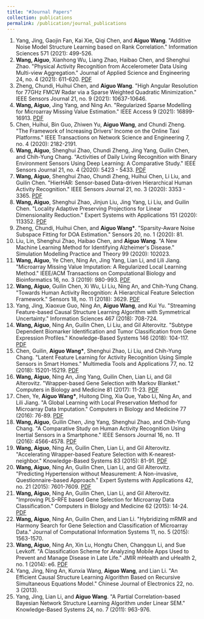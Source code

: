 ```yaml
---
title: "#Journal Papers"
collection: publications
permalink: /publication/journal_publications
---
```


1. Yang, Jing, Gaojin Fan, Kai Xie, Qiqi Chen, and <b>Aiguo Wang</b>. "Additive Noise Model Structure Learning based on Rank Correlation." Information Sciences 571 (2021): 499-526. 
2. <b>Wang, Aiguo</b>, Xianhong Wu, Liang Zhao, Haibao Chen, and Shenghui Zhao. "Physical Activity Recognition from Accelerometer Data Using Multi-view Aggregation." Journal of Applied Science and Engineering 24, no. 4 (2021): 611-620. [PDF](http://ag-wang.github.io/agwang.github.io/files/mv_har_2021-jase.pdf)
3. Zheng, Chundi, Huihui Chen, and <b>Aiguo Wang</b>. "High Angular Resolution for 77GHz FMCW Radar via a Sparse Weighted Quadratic Minimization." IEEE Sensors Journal 21, no. 9 (2021): 10637-10646. 
4. <b>Wang, Aiguo</b>, Jing Yang, and Ning An. "Regularized Sparse Modelling for Microarray Missing Value Estimation." IEEE Access 9 (2021): 16899-16913. [PDF](http://ag-wang.github.io/agwang.github.io/files/regularized_sparse_imputation_2021-ieeeaccess.pdf) 
5. Chen, Huihui, Bin Guo, Zhiwen Yu, <b>Aiguo Wang</b>, and Chundi Zheng. "The Framework of Increasing Drivers’ Income on the Online Taxi Platforms." IEEE Transactions on Network Science and Engineering 7, no. 4 (2020): 2182-2191. 
6. <b>Wang, Aiguo</b>, Shenghui Zhao, Chundi Zheng, Jing Yang, Guilin Chen, and Chih-Yung Chang. "Activities of Daily Living Recognition with Binary Environment Sensors Using Deep Learning: A Comparative Study." IEEE Sensors Journal 21, no. 4 (2020): 5423 - 5433. [PDF](http://ag-wang.github.io/agwang.github.io/files/adl_dl_2021-ieeesensors.pdf) 
7. <b>Wang, Aiguo</b>, Shenghui Zhao, Chundi Zheng, Huihui Chen, Li Liu, and Guilin Chen. "HierHAR: Sensor-based Data-driven Hierarchical Human Activity Recognition." IEEE Sensors Journal 21, no. 3 (2020): 3353 - 3365. [PDF](http://ag-wang.github.io/agwang.github.io/files/hierhar_2021-ieeesensors.pdf)
8. <b>Wang, Aiguo</b>, Shenghui Zhao, Jinjun Liu, Jing Yang, Li Liu, and Guilin Chen. "Locality Adaptive Preserving Projections for Linear Dimensionality Reduction." Expert Systems with Applications 151 (2020): 113352. [PDF](http://ag-wang.github.io/agwang.github.io/files/lapp_dr_2020-eswa.pdf) 
9. Zheng, Chundi, Huihui Chen, and <b>Aiguo Wang*</b>. "Sparsity-Aware Noise Subspace Fitting for DOA Estimation." Sensors 20, no. 1 (2020): 81. 
10. Liu, Lin, Shenghui Zhao, Haibao Chen, and <b>Aiguo Wang</b>. "A New Machine Learning Method for Identifying Alzheimer's Disease." Simulation Modelling Practice and Theory 99 (2020): 102023. 
11. <b>Wang, Aiguo</b>, Ye Chen, Ning An, Jing Yang, Lian Li, and Lili Jiang. "Microarray Missing Value Imputation: A Regularized Local Learning Method." IEEE/ACM Transactions on Computational Biology and Bioinformatics 16, no. 3 (2019): 980-993. [PDF](http://ag-wang.github.io/agwang.github.io/files/rlls_2019-tcbb.pdf) 
12. <b>Wang, Aiguo</b>, Guilin Chen, Xi Wu, Li Liu, Ning An, and Chih-Yung Chang. "Towards Human Activity Recognition: A Hierarchical Feature Selection Framework." Sensors 18, no. 11 (2018): 3629. [PDF](http://ag-wang.github.io/agwang.github.io/files/hierarchical_har_2018-sensors.pdf) 
13. Yang, Jing, Xiaoxue Guo, Ning An, <b>Aiguo Wang</b>, and Kui Yu. "Streaming Feature-based Causal Structure Learning Algorithm with Symmetrical Uncertainty." Information Sciences 467 (2018): 708-724. 
14. <b>Wang, Aiguo</b>, Ning An, Guilin Chen, Li Liu, and Gil Alterovitz. "Subtype Dependent Biomarker Identification and Tumor Classification from Gene Expression Profiles." Knowledge-Based Systems 146 (2018): 104-117. [PDF](http://ag-wang.github.io/agwang.github.io/files/subtype_dependent_classification_2018-kbs.pdf) 
15. Chen, Guilin, <b>Aiguo Wang*</b>, Shenghui Zhao, Li Liu, and Chih-Yung Chang. "Latent Feature Learning for Activity Recognition Using Simple Sensors in Smart Homes." Multimedia Tools and Applications 77, no. 12 (2018): 15201-15219. [PDF](http://ag-wang.github.io/agwang.github.io/files/feature_learning_smart_home_mtap-2018.pdf) 
16. <b>Wang, Aiguo</b>, Ning An, Jing Yang, Guilin Chen, Lian Li, and Gil Alterovitz. "Wrapper-based Gene Selection with Markov Blanket." Computers in Biology and Medicine 81 (2017): 11-23. [PDF](http://ag-wang.github.io/agwang.github.io/files/regularized_sparse_imputation_2021-ieeeaccess.pdf) 
17. Chen, Ye, <b>Aiguo Wang*</b>, Huitong Ding, Xia Que, Yabo Li, Ning An, and Lili Jiang. "A Global Learning with Local Preservation Method for Microarray Data Imputation." Computers in Biology and Medicine 77 (2016): 76-89. [PDF](http://ag-wang.github.io/agwang.github.io/files/gl2p_2017-cbm.pdf) 
18. <b>Wang, Aiguo</b>, Guilin Chen, Jing Yang, Shenghui Zhao, and Chih-Yung Chang. "A Comparative Study on Human Activity Recognition Using Inertial Sensors in a Smartphone." IEEE Sensors Journal 16, no. 11 (2016): 4566-4578. [PDF](http://ag-wang.github.io/agwang.github.io/files/har_using_inertial_sensors_2016-sensors.pdf) 
19. <b>Wang, Aiguo</b>, Ning An, Guilin Chen, Lian Li, and Gil Alterovitz. "Accelerating Wrapper-based Feature Selection with K-nearest-neighbor." Knowledge-Based Systems 83 (2015): 81-91. [PDF](http://ag-wang.github.io/agwang.github.io/files/regularized_sparse_imputation_2021-ieeeaccess.pdf) 
20. <b>Wang, Aiguo</b>, Ning An, Guilin Chen, Lian Li, and Gil Alterovitz. "Predicting Hypertension without Measurement: A Non-invasive, Questionnaire-based Approach." Expert Systems with Applications 42, no. 21 (2015): 7601-7609. [PDF](http://ag-wang.github.io/agwang.github.io/files/accelerating_knn_2015-kbs.pdf) 
21. <b>Wang, Aiguo</b>, Ning An, Guilin Chen, Lian Li, and Gil Alterovitz. "Improving PLS–RFE based Gene Selection for Microarray Data Classification." Computers in Biology and Medicine 62 (2015): 14-24. [PDF](http://ag-wang.github.io/agwang.github.io/files/improving_plsref_2015-cbm.pdf) 
22. <b>Wang, Aiguo</b>, Ning An, Guilin Chen, and Lian Li. "Hybridizing mRMR and Harmony Search for Gene Selection and Classification of Microarray Data." Journal of Computational Information Systems 11, no. 5 (2015): 1563-1570. 
23. <b>Wang, Aiguo</b>, Ning An, Xin Lu, Hongtu Chen, Changqun Li, and Sue Levkoff. "A Classification Scheme for Analyzing Mobile Apps Used to Prevent and Manage Disease in Late Life." JMIR mHealth and uHealth 2, no. 1 (2014): e6. [PDF](http://ag-wang.github.io/agwang.github.io/files/classification_mobileapps_2014-jmir.pdf) 
24. Yang, Jing, Ning An, Kunxia Wang, <b>Aiguo Wang</b>, and Lian Li. "An Efficient Causal Structure Learning Algorithm Based on Recursive Simultaneous Equations Model." Chinese Journal of Electronics 22, no. 3 (2013). 
25. Yang, Jing, Lian Li, and <b>Aiguo Wang</b>. "A Partial Correlation-based Bayesian Network Structure Learning Algorithm under Linear SEM." Knowledge-Based Systems 24, no. 7 (2011): 963-976. 
